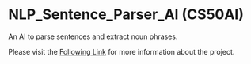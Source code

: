 # NLP_Sentence_Parser_AI (CS50AI)

An AI to parse sentences and extract noun phrases.

Please visit the [Following Link](https://cs50.harvard.edu/ai/2020/projects/6/parser/) for more information about the project.
